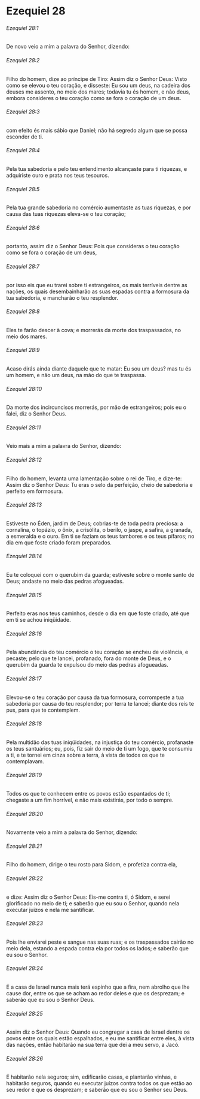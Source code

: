 # Ezequiel 28

###### Ezequiel 28:1

De novo veio a mim a palavra do Senhor, dizendo:

###### Ezequiel 28:2

Filho do homem, dize ao príncipe de Tiro: Assim diz o Senhor Deus: Visto como se elevou o teu coração, e disseste: Eu sou um deus, na cadeira dos deuses me assento, no meio dos mares; todavia tu és homem, e não deus, embora consideres o teu coração como se fora o coração de um deus.

###### Ezequiel 28:3

com efeito és mais sábio que Daniel; não há segredo algum que se possa esconder de ti.

###### Ezequiel 28:4

Pela tua sabedoria e pelo teu entendimento alcançaste para ti riquezas, e adquiriste ouro e prata nos teus tesouros.

###### Ezequiel 28:5

Pela tua grande sabedoria no comércio aumentaste as tuas riquezas, e por causa das tuas riquezas eleva-se o teu coração;

###### Ezequiel 28:6

portanto, assim diz o Senhor Deus: Pois que consideras o teu coração como se fora o coração de um deus,

###### Ezequiel 28:7

por isso eis que eu trarei sobre ti estrangeiros, os mais terríveis dentre as nações, os quais desembainharão as suas espadas contra a formosura da tua sabedoria, e mancharão o teu resplendor.

###### Ezequiel 28:8

Eles te farão descer à cova; e morrerás da morte dos traspassados, no meio dos mares.

###### Ezequiel 28:9

Acaso dirás ainda diante daquele que te matar: Eu sou um deus? mas tu és um homem, e não um deus, na mão do que te traspassa.

###### Ezequiel 28:10

Da morte dos incircuncisos morrerás, por mão de estrangeiros; pois eu o falei, diz o Senhor Deus.

###### Ezequiel 28:11

Veio mais a mim a palavra do Senhor, dizendo:

###### Ezequiel 28:12

Filho do homem, levanta uma lamentação sobre o rei de Tiro, e dize-te: Assim diz o Senhor Deus: Tu eras o selo da perfeição, cheio de sabedoria e perfeito em formosura.

###### Ezequiel 28:13

Estiveste no Éden, jardim de Deus; cobrias-te de toda pedra preciosa: a cornalina, o topázio, o ônix, a crisólita, o berilo, o jaspe, a safira, a granada, a esmeralda e o ouro. Em ti se faziam os teus tambores e os teus pífaros; no dia em que foste criado foram preparados.

###### Ezequiel 28:14

Eu te coloquei com o querubim da guarda; estiveste sobre o monte santo de Deus; andaste no meio das pedras afogueadas.

###### Ezequiel 28:15

Perfeito eras nos teus caminhos, desde o dia em que foste criado, até que em ti se achou iniqüidade.

###### Ezequiel 28:16

Pela abundância do teu comércio o teu coração se encheu de violência, e pecaste; pelo que te lancei, profanado, fora do monte de Deus, e o querubim da guarda te expulsou do meio das pedras afogueadas.

###### Ezequiel 28:17

Elevou-se o teu coração por causa da tua formosura, corrompeste a tua sabedoria por causa do teu resplendor; por terra te lancei; diante dos reis te pus, para que te contemplem.

###### Ezequiel 28:18

Pela multidão das tuas iniqüidades, na injustiça do teu comércio, profanaste os teus santuários; eu, pois, fiz sair do meio de ti um fogo, que te consumiu a ti, e te tornei em cinza sobre a terra, à vista de todos os que te contemplavam.

###### Ezequiel 28:19

Todos os que te conhecem entre os povos estão espantados de ti; chegaste a um fim horrível, e não mais existirás, por todo o sempre.

###### Ezequiel 28:20

Novamente veio a mim a palavra do Senhor, dizendo:

###### Ezequiel 28:21

Filho do homem, dirige o teu rosto para Sidom, e profetiza contra ela,

###### Ezequiel 28:22

e dize: Assim diz o Senhor Deus: Eis-me contra ti, ó Sidom, e serei glorificado no meio de ti; e saberão que eu sou o Senhor, quando nela executar juizos e nela me santificar.

###### Ezequiel 28:23

Pois lhe enviarei peste e sangue nas suas ruas; e os traspassados cairão no meio dela, estando a espada contra ela por todos os lados; e saberão que eu sou o Senhor.

###### Ezequiel 28:24

E a casa de Israel nunca mais terá espinho que a fira, nem abrolho que lhe cause dor, entre os que se acham ao redor deles e que os desprezam; e saberão que eu sou o Senhor Deus.

###### Ezequiel 28:25

Assim diz o Senhor Deus: Quando eu congregar a casa de Israel dentre os povos entre os quais estão espalhados, e eu me santificar entre eles, à vista das nações, então habitarão na sua terra que dei a meu servo, a Jacó.

###### Ezequiel 28:26

E habitarão nela seguros; sim, edificarão casas, e plantarão vinhas, e habitarão seguros, quando eu executar juízos contra todos os que estão ao seu redor e que os desprezam; e saberão que eu sou o Senhor seu Deus.

